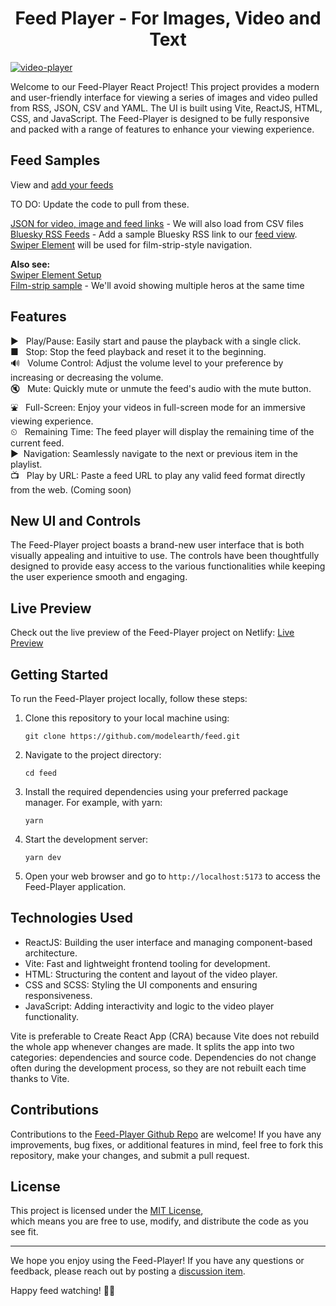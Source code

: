 <h1 align='center'>Feed Player - For Images, Video and Text</h1>

[![video-player](https://github.com/sahilatahar/Video-Player/assets/100127570/8315e5d3-9b16-4b37-a50c-141a96f2e72e)](https://video-player-sahilatahar.netlify.app/)

Welcome to our Feed-Player React Project! This project provides a modern and user-friendly interface for viewing a series of images and video pulled from RSS, JSON, CSV and YAML. The UI is built using Vite, ReactJS, HTML, CSS, and JavaScript. The Feed-Player is designed to be fully responsive and packed with a range of features to enhance your viewing experience.

## Feed Samples

View and [add your feeds](view)

TO DO: Update the code to pull from these.

[JSON for video, image and feed links](src/Data/data.js) - We will also load from CSV files
[Bluesky RSS Feeds](https://bsky.app/profile/todex.bsky.social/post/3kj2xcufu5q2q) - Add a sample Bluesky RSS link to our [feed view](view).
[Swiper Element](https://swiperjs.com/element) will be used for film-strip-style navigation.

**Also see:**  
[Swiper Element Setup](https://www.freecodecamp.org/news/how-to-set-up-swiper-element-in-a-react-application/)  
[Film-strip sample](https://www.sliderrevolution.com/templates/wordpress-media-gallery) - We'll avoid showing multiple heros at the same time  



## Features

&#9658; &nbsp; Play/Pause: Easily start and pause the playback with a single click.  
&#9632; &nbsp; Stop: Stop the feed playback and reset it to the beginning.  
🔊 &nbsp; Volume Control: Adjust the volume level to your preference by increasing or decreasing the volume.  
🔇 &nbsp; Mute: Quickly mute or unmute the feed's audio with the mute button.  
&#9970; &nbsp; Full-Screen: Enjoy your videos in full-screen mode for an immersive viewing experience.  
&#9202; &nbsp; Remaining Time: The feed player will display the remaining time of the current feed.  
&#9654; &nbsp;Navigation: Seamlessly navigate to the next or previous item in the playlist.  
&#128250; &nbsp; Play by URL: Paste a feed URL to play any valid feed format directly from the web. (Coming soon)

## New UI and Controls

The Feed-Player project boasts a brand-new user interface that is both visually appealing and intuitive to use. The controls have been thoughtfully designed to provide easy access to the various functionalities while keeping the user experience smooth and engaging.

## Live Preview

Check out the live preview of the Feed-Player project on Netlify: [Live Preview](https://video-player-sahilatahar.netlify.app/)

## Getting Started

To run the Feed-Player project locally, follow these steps:

1. Clone this repository to your local machine using:

   ```
   git clone https://github.com/modelearth/feed.git
   ```

2. Navigate to the project directory:

   ```
   cd feed
   ```

3. Install the required dependencies using your preferred package manager. For example, with yarn:

   ```
   yarn
   ```

4. Start the development server:

   ```
   yarn dev
   ```

5. Open your web browser and go to `http://localhost:5173` to access the Feed-Player application.

## Technologies Used

- ReactJS: Building the user interface and managing component-based architecture.
- Vite: Fast and lightweight frontend tooling for development.
- HTML: Structuring the content and layout of the video player.
- CSS and SCSS: Styling the UI components and ensuring responsiveness.
- JavaScript: Adding interactivity and logic to the video player functionality.

Vite is preferable to Create React App (CRA) because Vite does not rebuild the whole app whenever changes are made. It splits the app into two categories: dependencies and source code. Dependencies do not change often during the development process, so they are not rebuilt each time thanks to Vite.

## Contributions

Contributions to the [Feed-Player Github Repo](https://github.com/modelearth/feed/) are welcome! If you have any improvements, bug fixes, or additional features in mind, feel free to fork this repository, make your changes, and submit a pull request.

## License

This project is licensed under the [MIT License](https://github.com/ModelEarth/feed/blob/main/LICENSE),  
which means you are free to use, modify, and distribute the code as you see fit.

---

We hope you enjoy using the Feed-Player!
If you have any questions or feedback, please reach out by posting a [discussion item](https://github.com/orgs/ModelEarthTeam/discussions).

Happy feed watching! 🎥🍿
